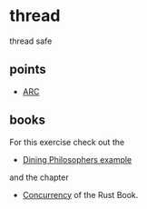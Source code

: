 # thread

thread safe

## points

+ [ARC](https://doc.rust-lang.org/book/ch16-03-shared-state.html#atomic-reference-counting-with-arct)

## books

For this exercise check out the

+ [Dining Philosophers example](https://doc.rust-lang.org/1.4.0/book/dining-philosophers.html)

and the chapter

+ [Concurrency](https://doc.rust-lang.org/book/ch16-01-threads.html) of the Rust Book.
